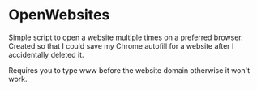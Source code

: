 # OpenWebsites

Simple script to open a website multiple times on a preferred browser.
Created so that I could save my Chrome autofill for a website after I accidentally deleted it.

Requires you to type www before the website domain otherwise it won't work.
